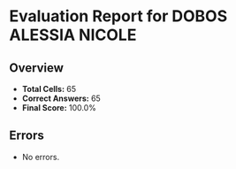 # Evaluation Report for DOBOS ALESSIA NICOLE

## Overview

- **Total Cells:** 65
- **Correct Answers:** 65
- **Final Score:** 100.0%

## Errors

- No errors.